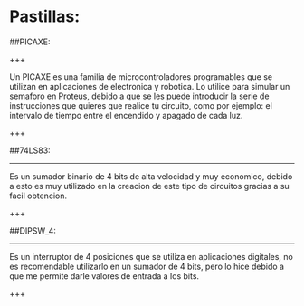 # Pastillas:
##PICAXE:

+++

Un PICAXE es una familia de microcontroladores programables que se utilizan en aplicaciones de electronica y robotica. Lo utilice para simular un semaforo en Proteus, debido a que se les puede introducir la serie de instrucciones que quieres que realice tu circuito, como por ejemplo: el intervalo de tiempo entre el encendido y apagado de cada luz.

+++

##74LS83:

***

Es un sumador binario de 4 bits de alta velocidad y muy economico, debido a esto es muy utilizado en la creacion de este tipo de circuitos gracias a su facil obtencion.

+++

##DIPSW_4:

***

Es un interruptor de 4 posiciones que se utiliza en aplicaciones digitales, no es recomendable utilizarlo en un sumador de 4 bits, pero lo hice debido a que me permite darle valores de entrada a los bits.

+++
